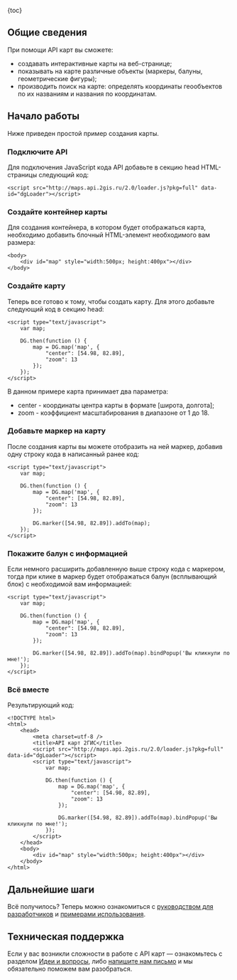{toc}

## Общие сведения

При помощи API карт вы сможете:

* создавать интерактивные карты на веб-странице;
* показывать на карте различные объекты (маркеры, балуны, геометрические фигуры);
* производить поиск на карте: определять координаты геообъектов по их названиям и названия по координатам.

## Начало работы

Ниже приведен простой пример создания карты.

### Подключите API

Для подключения JavaScript кода API добавьте в секцию head HTML-страницы следующий код:

    <script src="http://maps.api.2gis.ru/2.0/loader.js?pkg=full" data-id="dgLoader"></script>

### Создайте контейнер карты

Для создания контейнера, в котором будет отображаться карта, необходимо добавить блочный HTML-элемент необходимого вам размера:
    
    <body>
        <div id="map" style="width:500px; height:400px"></div>
    </body>

### Создайте карту

Теперь все готово к тому, чтобы создать карту. Для этого добавьте следующий код в секцию head:

    <script type="text/javascript">
        var map;

        DG.then(function () {
            map = DG.map('map', {
                "center": [54.98, 82.89],
                "zoom": 13
            });
        });
    </script>

В данном примере карта принимает два параметра:

* center - координаты центра карты в формате [широта, долгота];
* zoom - коэффициент масштабирования в диапазоне от 1 до 18.

### Добавьте маркер на карту

После создания карты вы можете отобразить на ней маркер, добавив одну строку кода в написанный ранее код:

    <script type="text/javascript">
        var map;

        DG.then(function () {
            map = DG.map('map', {
                "center": [54.98, 82.89],
                "zoom": 13
            });

            DG.marker([54.98, 82.89]).addTo(map);
        });
    </script>

### Покажите балун с информацией

Если немного расширить добавленную выше строку кода с маркером, тогда при клике в маркер будет отображаться балун (всплывающий блок) с необходимой вам информацией:

    <script type="text/javascript">
        var map;

        DG.then(function () {
            map = DG.map('map', {
                "center": [54.98, 82.89],
                "zoom": 13
            });

            DG.marker([54.98, 82.89]).addTo(map).bindPopup('Вы кликнули по мне!');
        });
    </script>

### Всё вместе

Результирующий код:

    <!DOCTYPE html>
    <html>
        <head>
            <meta charset=utf-8 />
            <title>API карт 2ГИС</title>
            <script src="http://maps.api.2gis.ru/2.0/loader.js?pkg=full" data-id="dgLoader"></script>
            <script type="text/javascript">
                var map;
        
                DG.then(function () {
                    map = DG.map('map', {
                        "center": [54.98, 82.89],
                        "zoom": 13
                    });
        
                    DG.marker([54.98, 82.89]).addTo(map).bindPopup('Вы кликнули по мне!');
                });
            </script>
        </head>
        <body>
            <div id="map" style="width:500px; height:400px"></div>  
        </body>
    </html>

## Дальнейшие шаги

Всё получилось? Теперь можно ознакомиться с [руководством для разработчиков](/doc/2.0/maps/manual/loading) и [примерами использования](doc/2.0/maps/examples/base).

## Техническая поддержка

Если у вас возникли сложности в работе с API карт &mdash; ознакомьтесь с разделом [Идеи и вопросы](https://api2gis.uservoice.com), либо [напишите нам письмо](mailto:api@2gis.ru) и мы обязательно поможем вам разобраться.